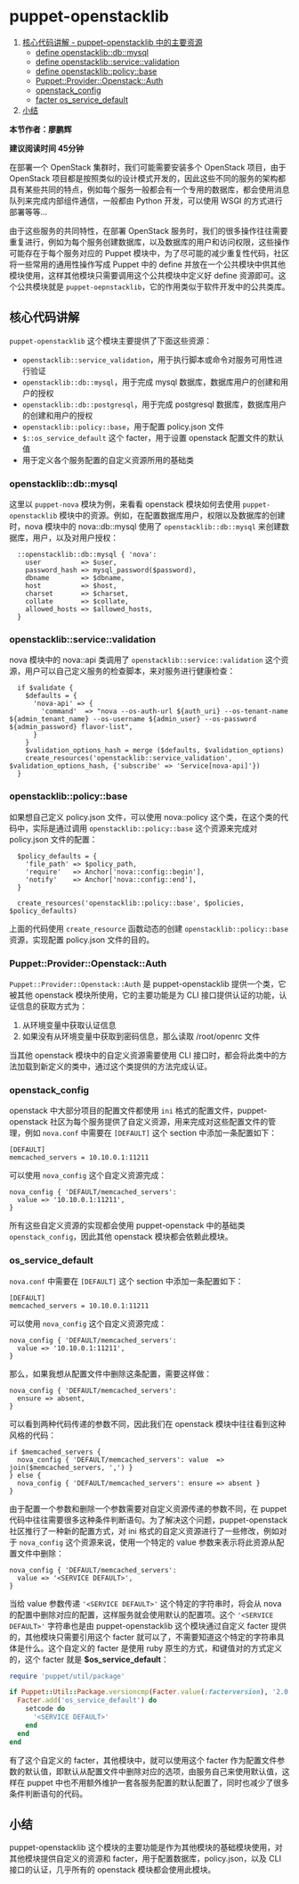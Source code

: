 # puppet-openstacklib
1. [核心代码讲解 - puppet-openstacklib 中的主要资源](##核心代码讲解)
    - [define openstacklib::db::mysql](###openstacklib::db::mysql)
    - [define openstacklib::service::validation](###openstacklib::service::validation)
    - [define openstacklib::policy::base](###openstacklib::policy::base)
    - [Puppet::Provider::Openstack::Auth](###Puppet::Provider::Openstack::Auth)
    - [openstack_config](###openstack_config)
    - [facter os_service_default](###os_service_default) 
2. [小结](##小结)

**本节作者：廖鹏辉**    

**建议阅读时间 45分钟**

在部署一个 OpenStack 集群时，我们可能需要安装多个 OpenStack 项目，由于 OpenStack 项目都是按照类似的设计模式开发的，因此这些不同的服务的架构都具有某些共同的特点，例如每个服务一般都会有一个专用的数据库，都会使用消息队列来完成内部组件通信，一般都由 Python 开发，可以使用 WSGI 的方式进行部署等等...

由于这些服务的共同特性，在部署 OpenStack 服务时，我们的很多操作往往需要重复进行，例如为每个服务创建数据库，以及数据库的用户和访问权限，这些操作可能存在于每个服务对应的 Puppet 模块中，为了尽可能的减少重复性代码，社区将一些常用的通用性操作写成 Puppet 中的 define 并放在一个公共模块中供其他模块使用，这样其他模块只需要调用这个公共模块中定义好 define 资源即可。这个公共模块就是 `puppet-oepnstacklib`，它的作用类似于软件开发中的公共类库。

## 核心代码讲解
`puppet-openstacklib` 这个模块主要提供了下面这些资源：

* `openstacklib::service_validation`，用于执行脚本或命令对服务可用性进行验证
* `openstacklib::db::mysql`，用于完成 mysql 数据库，数据库用户的创建和用户的授权
* `openstacklib::db::postgresql`，用于完成 postgresql 数据库，数据库用户的创建和用户的授权
* `openstacklib::policy::base`，用于配置 policy.json 文件
* `$::os_service_default` 这个 facter，用于设置 openstack 配置文件的默认值
* 用于定义各个服务配置的自定义资源所用的基础类

### openstacklib::db::mysql
这里以 `puppet-nova` 模块为例，来看看 openstack 模块如何去使用 `puppet-openstacklib` 模块中的资源。例如，在配置数据库用户，权限以及数据库的创建时，nova 模块中的 nova::db::mysql 使用了 `openstacklib::db::mysql` 来创建数据库，用户，以及对用户授权：

```puppet
  ::openstacklib::db::mysql { 'nova':
    user          => $user,
    password_hash => mysql_password($password),
    dbname        => $dbname,
    host          => $host,
    charset       => $charset,
    collate       => $collate,
    allowed_hosts => $allowed_hosts,
  }
 ```

### openstacklib::service::validation
nova 模块中的 nova::api 类调用了 `openstacklib::service::validation` 这个资源，用户可以自己定义服务的检查脚本，来对服务进行健康检查：

```puppet
  if $validate {
    $defaults = {
      'nova-api' => {
        'command'  => "nova --os-auth-url ${auth_uri} --os-tenant-name ${admin_tenant_name} --os-username ${admin_user} --os-password ${admin_password} flavor-list",
      }
    }
    $validation_options_hash = merge ($defaults, $validation_options)
    create_resources('openstacklib::service_validation', $validation_options_hash, {'subscribe' => 'Service[nova-api]'})
  }
```

### openstacklib::policy::base
如果想自己定义 policy.json 文件，可以使用 nova::policy 这个类，在这个类的代码中，实际是通过调用 `openstacklib::policy::base` 这个资源来完成对 policy.json 文件的配置：

```puppet
  $policy_defaults = {
    'file_path' => $policy_path,
    'require'   => Anchor['nova::config::begin'],
    'notify'    => Anchor['nova::config::end'],
  }

  create_resources('openstacklib::policy::base', $policies, $policy_defaults)
```

上面的代码使用 `create_resource` 函数动态的创建 `openstacklib::policy::base` 资源，实现配置 policy.json 文件的目的。

### Puppet::Provider::Openstack::Auth
`Puppet::Provider::Openstack::Auth` 是 puppet-openstacklib 提供一个类，它被其他 openstack 模块所使用，它的主要功能是为 CLI 接口提供认证的功能，认证信息的获取方式为：

1. 从环境变量中获取认证信息
2. 如果没有从环境变量中获取到密码信息，那么读取 /root/openrc 文件

当其他 openstack 模块中的自定义资源需要使用 CLI 接口时，都会将此类中的方法加载到新定义的类中，通过这个类提供的方法完成认证。

### openstack_config
openstack 中大部分项目的配置文件都使用 `ini` 格式的配置文件，puppet-openstack 社区为每个服务提供了自定义资源，用来完成对这些配置文件的管理，例如 `nova.conf` 中需要在 `[DEFAULT]` 这个 section 中添加一条配置如下：

```
[DEFAULT]
memcached_servers = 10.10.0.1:11211
```

可以使用 `nova_config` 这个自定义资源完成：

```puppet
nova_config { 'DEFAULT/memcached_servers':
  value => '10.10.0.1:11211',
}
```

所有这些自定义资源的实现都会使用 puppet-openstack 中的基础类 `openstack_config`，因此其他 openstack 模块都会依赖此模块。

### os_service_default
`nova.conf` 中需要在 `[DEFAULT]` 这个 section 中添加一条配置如下：

```
[DEFAULT]
memcached_servers = 10.10.0.1:11211
```

可以使用 `nova_config` 这个自定义资源完成：

```puppet
nova_config { 'DEFAULT/memcached_servers':
  value => '10.10.0.1:11211',
}
```

那么，如果我想从配置文件中删除这条配置，需要这样做：

```puppet
nova_config { 'DEFAULT/memcached_servers':
  ensure => absent,
}
```

可以看到两种代码传递的参数不同，因此我们在 openstack 模块中往往看到这种风格的代码：

```puppet
if $memcached_servers {
  nova_config { 'DEFAULT/memcached_servers': value  => join($memcached_servers, ',') }
} else {
  nova_config { 'DEFAULT/memcached_servers': ensure => absent }
}
```

由于配置一个参数和删除一个参数需要对自定义资源传递的参数不同，在 puppet 代码中往往需要很多这种条件判断语句。为了解决这个问题，puppet-openstack 社区推行了一种新的配置方式，对 ini 格式的自定义资源进行了一些修改，例如对于 `nova_config` 这个资源来说，使用一个特定的 value 参数来表示将此资源从配置文件中删除：

```puppet
nova_config { 'DEFAULT/memcached_servers':
  value => '<SERVICE DEFAULT>',
}
```

当给 value 参数传递 `'<SERVICE DEFAULT>'` 这个特定的字符串时，将会从 nova 的配置中删除对应的配置，这样服务就会使用默认的配置项。这个 `'<SERVICE DEFAULT>'` 字符串也是由 puppet-openstacklib 这个模块通过自定义 facter 提供的，其他模块只需要引用这个 facter 就可以了，不需要知道这个特定的字符串具体是什么。这个自定义的 facter 是使用 ruby 原生的方式，和键值对的方式定义的，这个 facter 就是 **$os_service_default**：

```ruby
require 'puppet/util/package'

if Puppet::Util::Package.versioncmp(Facter.value(:facterversion), '2.0.1') < 0
  Facter.add('os_service_default') do
    setcode do
      '<SERVICE DEFAULT>'
    end
  end
end
```

有了这个自定义的 facter，其他模块中，就可以使用这个 facter 作为配置文件参数的默认值，即默认从配置文件中删除对应的选项，由服务自己来使用默认值，这样在 puppet 中也不用额外维护一套各服务配置的默认配置了，同时也减少了很多条件判断语句的代码。

## 小结
puppet-openstacklib 这个模块的主要功能是作为其他模块的基础模块使用，对其他模块提供自定义的资源和 facter，用于配置数据库，policy.json，以及 CLI 接口的认证，几乎所有的 openstack 模块都会使用此模块。

